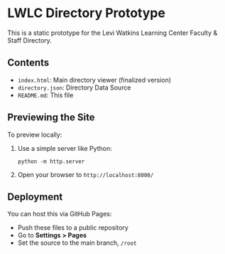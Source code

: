 # LWLC Directory Prototype

This is a static prototype for the Levi Watkins Learning Center Faculty & Staff Directory.

## Contents

- `index.html`: Main directory viewer (finalized version)
- `directory.json`: Directory Data Source
- `README.md`: This file

## Previewing the Site

To preview locally:
1. Use a simple server like Python:
   ```
   python -m http.server
   ```
2. Open your browser to `http://localhost:8000/`

## Deployment

You can host this via GitHub Pages:
- Push these files to a public repository
- Go to **Settings > Pages**
- Set the source to the main branch, `/root`
